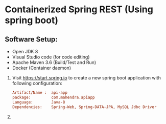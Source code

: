 # Containerized Spring REST (Using spring boot)

## Software Setup:

- Open JDK 8
- Visual Studio code (for code editing)
- Apache Maven 3.6 (Build/Test and Run)
- Docker (Container daemon)

1. Visit https://start.spring.io to create a new spring boot application with following configuration:

   ```ini
   Artifact/Name :  api-app
   package:         com.mahendra.apiapp
   Language:        Java-8
   Dependencies:    Spring-Web, Spring-DATA-JPA, MySQL Jdbc Driver
   ```

2.

